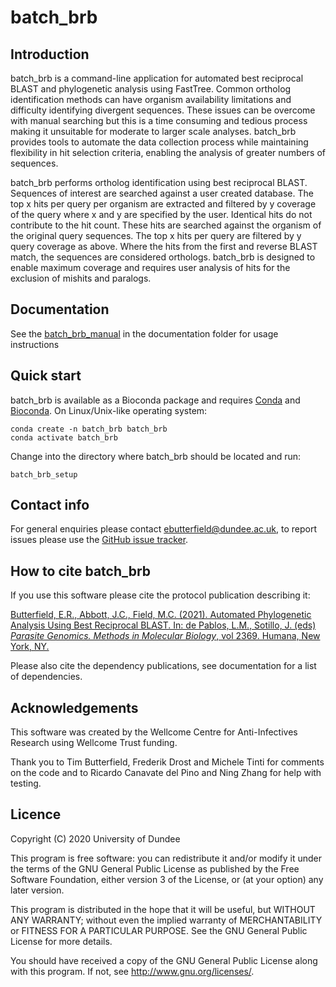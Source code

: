 # batch_brb
## Introduction
batch_brb is a command-line application for automated best reciprocal BLAST and phylogenetic analysis using FastTree.  Common ortholog identification methods can have organism availability limitations and difficulty identifying divergent sequences.  These issues can be overcome with manual searching but this is a time consuming and tedious process making it unsuitable for moderate to larger scale analyses.  batch_brb provides tools to automate the data collection process while maintaining flexibility in hit selection criteria, enabling the analysis of greater numbers of sequences.  

batch_brb performs ortholog identification using best reciprocal BLAST.  Sequences of interest are searched against a user created database.  The top x hits per query per organism are extracted and filtered by y coverage of the query where x and y are specified by the user.  Identical hits do not contribute to the hit count.  These hits are searched against the organism of the original query sequences.  The top x hits per query are  filtered by y query coverage as above.  Where the hits from the first and reverse BLAST match, the sequences are considered orthologs.  batch_brb is designed to enable maximum coverage and requires user analysis of hits for the exclusion of mishits and paralogs. 

## Documentation
See the [batch_brb_manual](https://github.com/erin-r-butterfield/batch_brb/blob/main/documentation/batch_brb_manual.pdf) in the documentation folder for usage instructions

## Quick start
batch_brb is available as a Bioconda package and requires [Conda](https://docs.conda.io/en/latest/miniconda.html) and [Bioconda](https://bioconda.github.io/user/install.html).  On Linux/Unix-like operating system:
```
conda create -n batch_brb batch_brb
conda activate batch_brb
```
Change into the directory where batch_brb should be located and run:
```
batch_brb_setup
```

## Contact info
For general enquiries please contact ebutterfield@dundee.ac.uk, to report issues 
please use the [GitHub issue tracker](https://github.com/erin-r-butterfield/batch_brb/issues).

## How to cite batch_brb
If you use this software please cite the protocol publication describing it:

[Butterfield, E.R., Abbott, J.C., Field, M.C. (2021). Automated Phylogenetic Analysis Using 
Best Reciprocal BLAST. In: de Pablos, L.M., Sotillo, J. (eds) *Parasite Genomics. 
Methods in Molecular Biology*, vol 2369. Humana, New York, NY.](https://doi.org/10.1007/978-1-0716-1681-9_4)

Please also cite the dependency publications, see documentation for a list of dependencies.

## Acknowledgements
This software was created by the Wellcome Centre for Anti-Infectives 
Research using Wellcome Trust funding.

Thank you to Tim Butterfield, Frederik Drost and Michele Tinti for comments on the code 
and to Ricardo Canavate del Pino and Ning Zhang for help with testing.

## Licence
Copyright (C) 2020  University of Dundee

This program is free software: you can redistribute it and/or modify
it under the terms of the GNU General Public License as published by
the Free Software Foundation, either version 3 of the License, or
(at your option) any later version.

This program is distributed in the hope that it will be useful,
but WITHOUT ANY WARRANTY; without even the implied warranty of
MERCHANTABILITY or FITNESS FOR A PARTICULAR PURPOSE.  See the
GNU General Public License for more details.

You should have received a copy of the GNU General Public License
along with this program.  If not, see <http://www.gnu.org/licenses/>.

